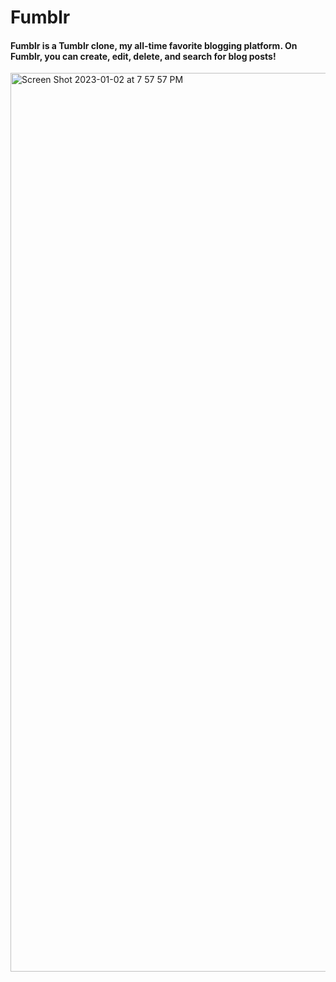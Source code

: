 # Fumblr
#### Fumblr is a Tumblr clone, my all-time favorite blogging platform. On Fumblr, you can create, edit, delete, and search for blog posts!
<img width="1438" alt="Screen Shot 2023-01-02 at 7 57 57 PM" src="https://user-images.githubusercontent.com/98375833/210300089-d2434d3f-9594-4cc3-90c9-50f2a6c787c1.png">

